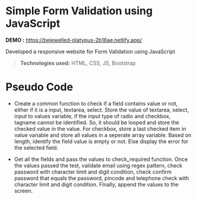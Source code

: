 # Simple Form Validation using JavaScript

**DEMO :** https://bejewelled-platypus-2b16ae.netlify.app/

Developed a responsive website for Form Validation using JavaScript

> **Technologies used:** HTML, CSS, JS, Bootstrap

# Pseudo Code

 - Create a common function to check if a field contains value or not, either if it is a input, textarea, select. Store the value of textarea, select, input to values variable, if the input type of radio and checkbox, tagname cannot be identified. So, it should be looped and store the checked value in the value. For checkbox, store a last checked item in value variable and store all values in a seperate array variable. Based on length, identify the field value is empty or not. Else display the error for the selected field.

 - Get all the fields and pass the values to check_required function. Once the values passed the test, validate email using regex pattern, check password with character limit and digit condition, check confirm password that equals the password, pincode and telephone check  with character limit and digit condition. FInally, append the values to the screen.